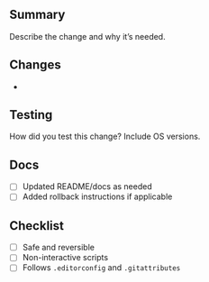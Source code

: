 ## Summary
Describe the change and why it’s needed.

## Changes
- 

## Testing
How did you test this change? Include OS versions.

## Docs
- [ ] Updated README/docs as needed
- [ ] Added rollback instructions if applicable

## Checklist
- [ ] Safe and reversible
- [ ] Non-interactive scripts
- [ ] Follows `.editorconfig` and `.gitattributes`